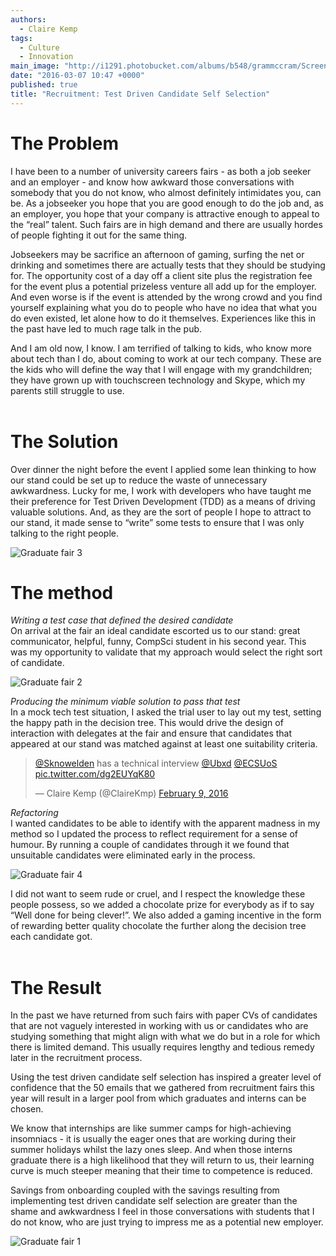 ```yaml
---
authors:
  - Claire Kemp
tags: 
  - Culture
  - Innovation
main_image: "http://i1291.photobucket.com/albums/b548/grammccram/Screen%20Shot%202016-03-07%20at%2010.47.22_zps66x7wh2k.png"
date: "2016-03-07 10:47 +0000"
published: true
title: "Recruitment: Test Driven Candidate Self Selection"
---
```


# The Problem
I have been to a number of university careers fairs - as both a job seeker and an employer - and know how awkward those conversations with somebody that you do not know, who almost definitely intimidates you, can be. As a jobseeker you hope that you are good enough to do the job and, as an employer, you hope that your company is attractive enough to appeal to the “real” talent. Such fairs are in high demand and there are usually hordes of people fighting it out for the same thing.<br/>

Jobseekers may be sacrifice an afternoon of gaming, surfing the net or drinking and sometimes there are actually tests that they should be studying for. The opportunity cost of a day off a client site plus the registration fee for the event plus a potential prizeless venture all add up for the employer. And even worse is if the event is attended by the wrong crowd and you find yourself explaining what you do to people who have no idea that what you do even existed, let alone how to do it themselves. Experiences like this in the past have led to much rage talk in the pub.<br/>
 
And I am old now, I know. I am terrified of talking to kids, who know more about tech than I do, about coming to work at our tech company. These are the kids who will define the way that I will engage with my grandchildren; they have grown up with touchscreen technology and Skype, which my parents still struggle to use.<br/>
<br/>

# The Solution
Over dinner the night before the event I applied some lean thinking to how our stand could be set up to reduce the waste of unnecessary awkwardness. Lucky for me, I work with developers who have taught me their preference for Test Driven Development (TDD) as a means of driving valuable solutions. And, as they are the sort of people I hope to attract to our stand, it made sense to “write” some tests to ensure that I was only talking to the right people.<br/>

![Graduate fair 3](http://i1291.photobucket.com/albums/b548/grammccram/Screen%20Shot%202016-03-07%20at%2011.12.53_zpsraux16in.png)

# The method
<i>Writing a test case that defined the desired candidate</i><br/>
On arrival at the fair an ideal candidate escorted us to our stand: great communicator, helpful, funny, CompSci student in his second year. This was my opportunity to validate that my approach would select the right sort of candidate.<br/>

![Graduate fair 2](http://i1291.photobucket.com/albums/b548/grammccram/Screen%20Shot%202016-03-07%20at%2010.47.22_zps66x7wh2k.png)

<i>Producing the minimum viable solution to pass that test</i><br/>
In a mock tech test situation, I asked the trial user to lay out my test, setting the happy path in the decision tree.  This would drive the design of interaction with delegates at the fair and ensure that candidates that appeared at our stand was matched against at least one suitability criteria.<br/>

<blockquote class="twitter-tweet tw-align-center"><p lang="en" dir="ltr"><a href="https://twitter.com/Sknowelden">@Sknowelden</a> has a technical interview <a href="https://twitter.com/Ubxd">@Ubxd</a> <a href="https://twitter.com/ECSUoS">@ECSUoS</a> <a href="https://t.co/dg2EUYqK80">pic.twitter.com/dg2EUYqK80</a></p>&mdash; Claire Kemp (@ClaireKmp) <a href="https://twitter.com/ClaireKmp/status/696993064796160000">February 9, 2016</a></blockquote>
<script async src="//platform.twitter.com/widgets.js" charset="utf-8"></script></p>

<i>Refactoring</i><br/>
I wanted candidates to be able to identify with the apparent madness in my method so I updated the process to reflect requirement for a sense of humour. By running a couple of candidates through it we found that unsuitable candidates were eliminated early in the process.<br/>

![Graduate fair 4](http://i1291.photobucket.com/albums/b548/grammccram/Screen%20Shot%202016-03-07%20at%2010.52.47_zpsxifuik24.png)

I did not want to seem rude or cruel, and I respect the knowledge these people possess, so we added a chocolate prize for everybody as if to say “Well done for being clever!”. We also added a gaming incentive in the form of rewarding better quality chocolate the further along the decision tree each candidate got.<br/>
<br/>

# The Result
In the past we have returned from such fairs with paper CVs of candidates that are not vaguely interested in working with us or candidates who are studying something that might align with what we do but in a role for which there is limited demand. This usually requires lengthy and tedious remedy later in the recruitment process.<br/>

Using the test driven candidate self selection has inspired a greater level of confidence that the 50 emails that we gathered from recruitment fairs this year will result in a larger pool from which graduates and interns can be chosen.<br/>

We know that internships are like summer camps for high-achieving insomniacs - it is usually the eager ones that are working during their summer holidays whilst the lazy ones sleep. And when those interns graduate there is a high likelihood that they will return to us, their learning curve is much steeper meaning that their time to competence is reduced.<br/>

Savings from onboarding coupled with the savings resulting from implementing test driven candidate self selection are greater than the shame and awkwardness I feel in those conversations with students that I do not know, who are just trying to impress me as a potential new employer.<br/>

![Graduate fair 1](http://i1291.photobucket.com/albums/b548/grammccram/Screen%20Shot%202016-03-07%20at%2011.13.19_zpshxbbpe4z.png)




